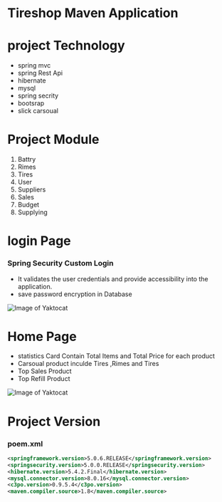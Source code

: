 # Tireshop Maven Application
# project Technology
* spring mvc
* spring Rest Api
* hibernate
* mysql
* spring secrity
* bootsrap
* slick carsoual
# Project Module
1. Battry
2. Rimes
3. Tires
4. User
5. Suppliers
4. Sales
5. Budget
6. Supplying

# login Page
### Spring Security Custom Login 
* It validates the user credentials and provide accessibility into the application.
* save password encryption in Database

![Image of Yaktocat](https://raw.githubusercontent.com/ahmedJamaal/Tire-shop/master/ScreenShot/Screenshot_2020-03-06%20Login%20Page.png)

# Home Page
* statistics Card Contain Total Items and Total Price for each product 
* Carsoual product inculde Tires ,Rimes and Tires
* Top Sales Product 
* Top Refill Product

![Image of Yaktocat](https://raw.githubusercontent.com/ahmedJamaal/Tire-shop/master/ScreenShot/Screenshot_2020-03-06%Home.png)

# Project Version 
### poem.xml

```xml
<springframework.version>5.0.6.RELEASE</springframework.version>
<springsecurity.version>5.0.0.RELEASE</springsecurity.version>
<hibernate.version>5.4.2.Final</hibernate.version>
<mysql.connector.version>8.0.16</mysql.connector.version>
<c3po.version>0.9.5.4</c3po.version>
<maven.compiler.source>1.8</maven.compiler.source>
```
